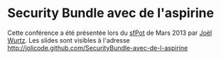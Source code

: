 # Security Bundle avec de l'aspirine

Cette conférence a été présentée lors du [sfPot](http://afsy.fr/) de Mars 2013 par [Joël Wurtz](http://jolicode.com/equipe/joel-wurtz). Les slides sont visibles à l'adresse http://jolicode.github.com/SecurityBundle-avec-de-l-aspirine

